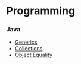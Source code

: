 # Programming

### Java
- [Generics](./topics/generics.md)
- [Collections](./topics/collections.md)
- [Object Equality](./topics/objectEquality.md)
